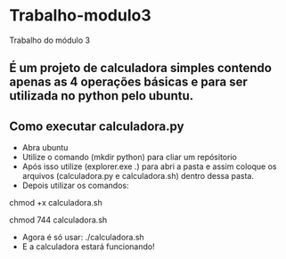 # Trabalho-modulo3
 Trabalho do módulo 3

## É um projeto de calculadora simples contendo apenas as 4 operações básicas e para ser utilizada no python pelo ubuntu.



## Como executar calculadora.py
- Abra ubuntu
- Utilize o comando (mkdir python) para cliar um repósitorio 
- Após isso utilize (explorer.exe .) para abri a pasta e assim coloque os arquivos (calculadora.py e calculadora.sh) dentro dessa pasta.
- Depois utilizar os comandos:

chmod +x calculadora.sh

chmod 744 calculadora.sh

- Agora é só usar: ./calculadora.sh
- E a calculadora estará funcionando!
